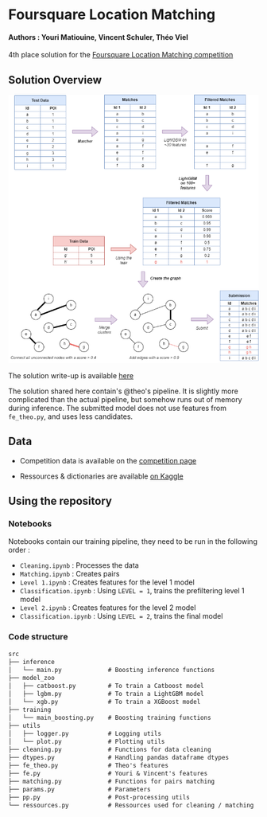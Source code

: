 # Foursquare Location Matching

#### Authors : Youri Matiouine, Vincent Schuler, Théo Viel

4th place solution for the [Foursquare Location Matching competition](https://www.kaggle.com/c/foursquare-location-matching)



## Solution Overview

![](img.png)

The solution write-up is available [here](https://www.kaggle.com/competitions/foursquare-location-matching/discussion/335810)

The solution shared here contain's @theo's pipeline. It is slightly more complicated than the actual pipeline, but somehow runs out of memory during inference. 
The submitted model does not use features from `fe_theo.py`, and uses less candidates.

## Data

- Competition data is available on the [competition page](https://www.kaggle.com/c/foursquare-location-matching/data)

- Ressources & dictionaries are available [on Kaggle](https://www.kaggle.com/datasets/theoviel/foursquare-data)


## Using the repository

### Notebooks

Notebooks contain our training pipeline, they need to be run in the following order :

- `Cleaning.ipynb` : Processes the data
- `Matching.ipynb` : Creates pairs
- `Level 1.ipynb`  : Creates features for the level 1 model
- `Classification.ipynb` : Using `LEVEL = 1`, trains the prefiltering level 1 model
- `Level 2.ipynb`  : Creates features for the level 2 model
- `Classification.ipynb` : Using `LEVEL = 2`, trains the final model

### Code structure

```
src
├── inference
│   └── main.py             # Boosting inference functions
├── model_zoo
│   ├── catboost.py         # To train a Catboost model
│   ├── lgbm.py             # To train a LightGBM model
│   └── xgb.py              # To train a XGBoost model
├── training           
│   └── main_boosting.py    # Boosting training functions
├── utils 
│   ├── logger.py           # Logging utils
│   └── plot.py             # Plotting utils
├── cleaning.py             # Functions for data cleaning           
├── dtypes.py               # Handling pandas dataframe dtypes
├── fe_theo.py              # Theo's features
├── fe.py                   # Youri & Vincent's features
├── matching.py             # Functions for pairs matching
├── params.py               # Parameters
├── pp.py                   # Post-processing utils
└── ressources.py           # Ressources used for cleaning / matching
```
